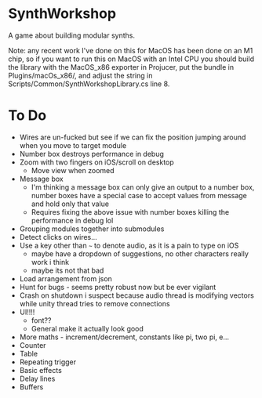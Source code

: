# SynthWorkshop
A game about building modular synths.

Note: any recent work I've done on this for MacOS has been done on an M1 chip, so if you want to run this on MacOS with an Intel CPU you should build the library with the MacOS_x86 exporter in Projucer, put the bundle in Plugins/macOs_x86/, and adjust the string in Scripts/Common/SynthWorkshopLibrary.cs line 8.

# To Do
* Wires are un-fucked but see if we can fix the position jumping around when you move to target module
* Number box destroys performance in debug
* Zoom with two fingers on iOS/scroll on desktop
	* Move view when zoomed
* Message box
	* I'm thinking a message box can only give an output to a number box, number boxes have a special case to accept values from message and hold only that value
	* Requires fixing the above issue with number boxes killing the performance in debug lol
* Grouping modules together into submodules
* Detect clicks on wires...
* Use a key other than `~` to denote audio, as it is a pain to type on iOS
	* maybe have a dropdown of suggestions, no other characters really work i think
	* maybe its not that bad
* Load arrangement from json
* Hunt for bugs - seems pretty robust now but be ever vigilant
* Crash on shutdown i suspect because audio thread is modifying vectors while unity thread tries to remove connections
* UI!!!!
	* font??
	* General make it actually look good
* More maths - increment/decrement, constants like pi, two pi, e...
* Counter
* Table
* Repeating trigger
* Basic effects
* Delay lines
* Buffers
